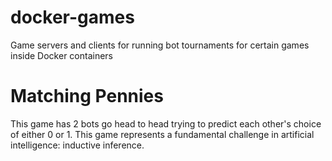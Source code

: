 # docker-games
Game servers and clients for running bot tournaments for certain games inside Docker containers

# Matching Pennies
This game has 2 bots go head to head trying to predict each other's choice of either 0 or 1. This game represents a fundamental challenge in artificial intelligence: inductive inference.
